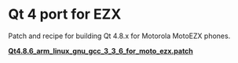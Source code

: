 Qt 4 port for EZX
=================

Patch and recipe for building Qt 4.8.x for Motorola MotoEZX phones.

**[Qt4.8.6_arm_linux_gnu_gcc_3_3_6_for_moto_ezx.patch](../../Patches/Qt4.8.6_arm_linux_gnu_gcc_3_3_6_for_moto_ezx.patch)**
